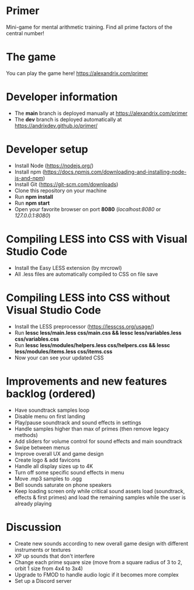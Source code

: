 # Primer
Mini-game for mental arithmetic training. Find all prime factors of the central number!

# The game
You can play the game here!
https://alexandrix.com/primer

# Developer information
* The **main** branch is deployed manually at https://alexandrix.com/primer
* The **dev** branch is deployed automatically at https://andrixdev.github.io/primer/

# Developer setup
* Install Node (https://nodejs.org/)
* Install npm (https://docs.npmjs.com/downloading-and-installing-node-js-and-npm)
* Install Git (https://git-scm.com/downloads)
* Clone this repository on your machine
* Run **npm install**
* Run **npm start**
* Open your favorite browser on port **8080** (*localhost:8080* or *127.0.0.1:8080*)

# Compiling LESS into CSS with Visual Studio Code
* Install the Easy LESS extension (by mrcrowl)
* All .less files are automatically compiled to CSS on file save

# Compiling LESS into CSS without Visual Studio Code
* Install the LESS preprocessor (https://lesscss.org/usage/)
* Run **lessc less/main.less css/main.css && lessc less/variables.less css/variables.css**
* Run **lessc less/modules/helpers.less css/helpers.css && lessc less/modules/items.less css/items.css**
* Now your can see your updated CSS

# Improvements and new features backlog (ordered)
* Have soundtrack samples loop
* Disable menu on first landing
* Play/pause soundtrack and sound effects in settings
* Handle samples higher than max of primes (then remove legacy methods)
* Add sliders for volume control for sound effects and main soundtrack
* Swipe between menus
* Improve overall UX and game design
* Create logo & add favicons
* Handle all display sizes up to 4K
* Turn off some specific sound effects in menu
* Move .mp3 samples to .ogg
* Bell sounds saturate on phone speakers
* Keep loading screen only while critical sound assets load (soundtrack, effects & first primes) and load the remaining samples while the user is already playing

# Discussion
* Create new sounds according to new overall game design with different instruments or textures
* XP up sounds that don't interfere
* Change each prime square size (move from a square radius of 3 to 2, orbit 1 size from 4x4 to 3x4)
* Upgrade to FMOD to handle audio logic if it becomes more complex
* Set up a Discord server
